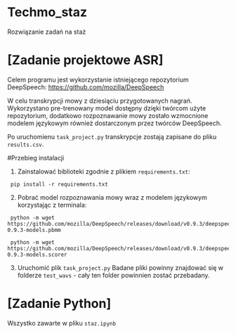 # Techmo_staz
Rozwiązanie zadań na staż 

# [Zadanie projektowe ASR]
Celem programu jest wykorzystanie istniejącego repozytorium DeepSpeech:
https://github.com/mozilla/DeepSpeech 
 
W celu transkrypcji mowy z dziesiąciu przygotowanych nagrań. 
Wykorzystano pre-trenowany model dostępny dzięki twórcom użyte repozytorium, dodatkowo rozpoznawanie mowy zostało wzmocnione modelem językowym również dostarczonym przez twórców DeepSpeech.

Po uruchomienu ``task_project.py`` transkrypcje zostają zapisane do pliku ``results.csv``.

#Przebieg instalacji 
1. Zainstalować biblioteki zgodnie z plikiem ``requirements.txt``:

```
 pip install -r requirements.txt
```

2. Pobrać model rozpoznawania mowy wraz z modelem językowym korzystając z terminala:

```
 python -m wget https://github.com/mozilla/DeepSpeech/releases/download/v0.9.3/deepspeech-0.9.3-models.pbmm
 
 python -m wget https://github.com/mozilla/DeepSpeech/releases/download/v0.9.3/deepspeech-0.9.3-models.scorer
```
3. Uruchomić plik ``task_project.py`` 
Badane pliki powinny znajdować się w folderze ``test_wavs`` - cały ten folder powinnien zostać przebadany. 

# [Zadanie Python]
Wszystko zawarte w pliku ``staz.ipynb``
